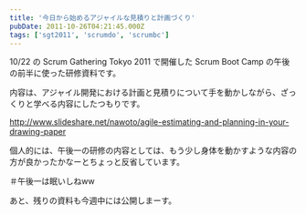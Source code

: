 ```yaml
---
title: '今日から始めるアジャイルな見積りと計画づくり'
pubDate: 2011-10-26T04:21:45.000Z
tags: ['sgt2011', 'scrumdo', 'scrumbc']
---
```


10/22 の Scrum Gathering Tokyo 2011 で開催した Scrum Boot Camp の午後の前半に使った研修資料です。

内容は、アジャイル開発における計画と見積りについて手を動かしながら、ざっくりと学べる内容にしたつもりです。

http://www.slideshare.net/nawoto/agile-estimating-and-planning-in-your-drawing-paper

個人的には、午後一の研修の内容としては、もう少し身体を動かすような内容の方が良かったかなーとちょっと反省しています。

＃午後一は眠いしねww

あと、残りの資料も今週中には公開しまーす。
